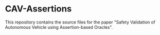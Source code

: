 # CAV-Assertions

This repository contains the source files for the paper "Safety Validation of Autonomous Vehicle using Assertion-based Oracles".

